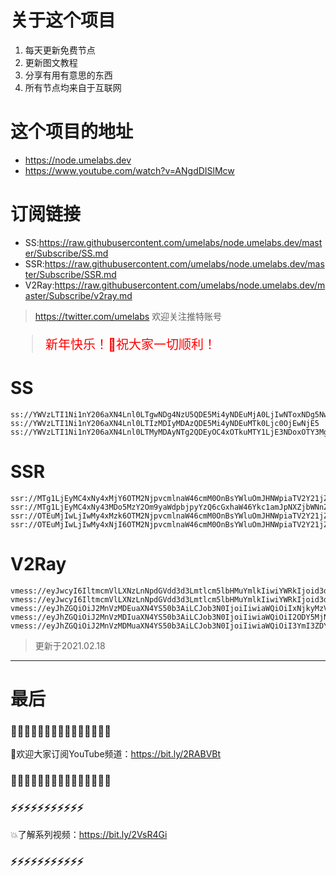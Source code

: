 # 关于这个项目
1. 每天更新免费节点
2. 更新图文教程
3. 分享有用有意思的东西
4. 所有节点均来自于互联网

# 这个项目的地址

* https://node.umelabs.dev
* https://www.youtube.com/watch?v=ANgdDISlMcw

# 订阅链接

* SS:https://raw.githubusercontent.com/umelabs/node.umelabs.dev/master/Subscribe/SS.md
* SSR:https://raw.githubusercontent.com/umelabs/node.umelabs.dev/master/Subscribe/SSR.md
* V2Ray:https://raw.githubusercontent.com/umelabs/node.umelabs.dev/master/Subscribe/v2ray.md

>  https://twitter.com/umelabs 欢迎关注推特账号

<blockquote style="color:red;font-size:20px;">新年快乐！🔔祝大家一切顺利！</blockquote>

# SS

```http
ss://YWVzLTI1Ni1nY206aXN4Lnl0LTgwNDg4NzU5QDE5Mi4yNDEuMjA0LjIwNToxNDg5Nw==
ss://YWVzLTI1Ni1nY206aXN4Lnl0LTIzMDIyMDAzQDE5Mi4yNDEuMTk0Ljc0OjEwNjE5
ss://YWVzLTI1Ni1nY206aXN4Lnl0LTMyMDAyNTg2QDEyOC4xOTkuMTY1LjE3NDoxOTY3Mg==
```

# SSR

```http
ssr://MTg1LjEyMC4xNy4xMjY6OTM2NjpvcmlnaW46cmM0OnBsYWluOmJHNWpiaTV2Y21jZ2RESmwvP29iZnNwYXJhbT0mcmVtYXJrcz01clNiNXAySjU1LTJSZyZncm91cD1URzVqYmk1dmNtYw
ssr://MTg1LjEyMC4xNy43MDo5MzY2Om9yaWdpbjpyYzQ6cGxhaW46Ykc1amJpNXZjbWNnZERKbC8_b2Jmc3BhcmFtPSZyZW1hcmtzPTVyU2I1cDJKNTUtMlNBJmdyb3VwPVRHNWpiaTV2Y21j
ssr://OTEuMjIwLjIwMy4xMzk6OTM2NjpvcmlnaW46cmM0OnBsYWluOmJHNWpiaTV2Y21jZ2F6SjUvP29iZnNwYXJhbT0mcmVtYXJrcz01clNiNXAySjU1LTJTUSZncm91cD1URzVqYmk1dmNtYw
ssr://OTEuMjIwLjIwMy4xNjI6OTM2NjpvcmlnaW46cmM0OnBsYWluOmJHNWpiaTV2Y21jZ2F6SjUvP29iZnNwYXJhbT0mcmVtYXJrcz01clNiNXAySjU1LTJTZyZncm91cD1URzVqYmk1dmNtYw
```

# V2Ray

```http
vmess://eyJwcyI6IltmcmVlLXNzLnNpdGVdd3d3Lmtlcm5lbHMuYmlkIiwiYWRkIjoid3d3Lmtlcm5lbHMuYmlkIiwicG9ydCI6IjQ0MyIsImlkIjoiZjNkNTNiNTYtYzExZC1lY2VmLTA3NjgtODAxOTg3ZTZjMjNiIiwiYWlkIjoiMCIsIm5ldCI6IndzIiwidHlwZSI6Im5vbmUiLCJob3N0IjoiL3dzIiwidGxzIjoidGxzIn0=
vmess://eyJwcyI6IltmcmVlLXNzLnNpdGVdd3d3Lmtlcm5lbHMuYmlkIiwiYWRkIjoid3d3Lmtlcm5lbHMuYmlkIiwicG9ydCI6IjgwIiwiaWQiOiI3M2VkNWFmNC0xZmVmLTA2NzItZTBmOS01ZWMyMTIzZGI2NWEiLCJhaWQiOiIwIiwibmV0Ijoid3MiLCJ0eXBlIjoibm9uZSIsImhvc3QiOiIvd3MiLCJ0bHMiOiJub25lIn0=
vmess://eyJhZGQiOiJ2MnVzMDEuaXN4YS50b3AiLCJob3N0IjoiIiwiaWQiOiIxNjkyMzVmOC02MTM2LTQ5MDAtYTdkMC02OTc4NjVjNWJmZmIiLCJuZXQiOiJ3cyIsInBhdGgiOiJcL3JheSIsInBvcnQiOiI0NDMiLCJwcyI6ImlzeC55dC0wMSIsInRscyI6InRscyIsInYiOjIsImFpZCI6MCwidHlwZSI6Im5vbmUifQo=
vmess://eyJhZGQiOiJ2MnVzMDIuaXN4YS50b3AiLCJob3N0IjoiIiwiaWQiOiI2ODY5MjNlOS1jZjAxLTQxMjYtODFhNi1lY2YzOGIyZjQzMzIiLCJuZXQiOiJ3cyIsInBhdGgiOiJcL3JheSIsInBvcnQiOiI0NDMiLCJwcyI6ImlzeC55dC0wMiIsInRscyI6InRscyIsInYiOjIsImFpZCI6MCwidHlwZSI6Im5vbmUifQo=
vmess://eyJhZGQiOiJ2MnVzMDMuaXN4YS50b3AiLCJob3N0IjoiIiwiaWQiOiI3YmI3ZDY0OC00ZjcwLTQzY2EtODIwZi0xY2Y0NzM1ZGM0MmMiLCJuZXQiOiJ3cyIsInBhdGgiOiJcL3JheSIsInBvcnQiOiI0NDMiLCJwcyI6ImlzeC55dC0wMyIsInRscyI6InRscyIsInYiOjIsImFpZCI6MCwidHlwZSI6Im5vbmUifQo=
```



> 更新于2021.02.18

---

# 最后
### 🌸🌸🌸🌸🌸🌸🌸🌸🌸🌸🌸🌸🌸🌸🌸

👏欢迎大家订阅YouTube频道：https://bit.ly/2RABVBt

### 🌸🌸🌸🌸🌸🌸🌸🌸🌸🌸🌸🌸🌸🌸🌸



### ⚡️⚡️⚡️⚡️⚡️⚡️⚡️⚡️⚡️⚡️⚡️

💥了解系列视频：https://bit.ly/2VsR4Gi

### ⚡️⚡️⚡️⚡️⚡️⚡️⚡️⚡️⚡️⚡️⚡️
